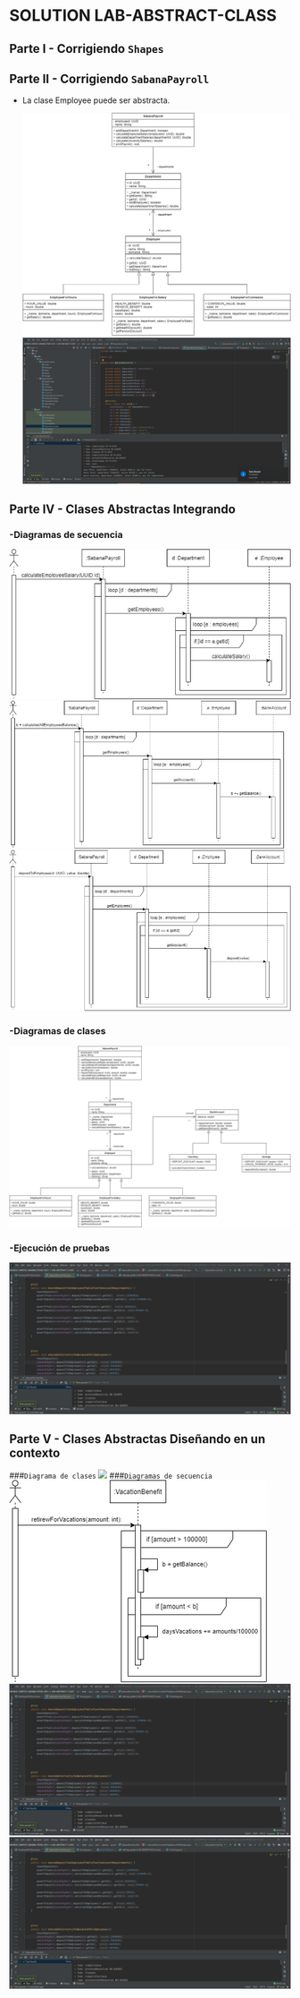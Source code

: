 # SOLUTION LAB-ABSTRACT-CLASS
## Parte I - Corrigiendo `Shapes`



## Parte II - Corrigiendo `SabanaPayroll`
* La clase Employee puede ser abstracta.

  ![](img/sabanapayroll-class-diagram-act.png)
  ![](img/EmployeeTest.png)

## Parte IV - Clases Abstractas Integrando
### -Diagramas de secuencia
  ![](img/calculateemployeesalary-sequence-diagram.png)
  ![](img/calculatedallemployeesbalance-sequence-diagram.png)
  ![](img/deposittoemplotee-sequence-diagram.png)
### -Diagramas de clases
  ![](img/sabanapayroll-class-diagram-act2.png)
### -Ejecución de pruebas
  ![](img/SabanaNominaTest.png)
  

## Parte V - Clases Abstractas Diseñando en un contexto

###`Diagrama de clases`
![](img/niversitybenefit-class-diagram .png)
###`Diagramas de secuencia`
![](img/retirewforvacations-sequence-diagram.png)
![](img/SabanaNominaTest.png)
![](img/SabanaNominaTest.png)


